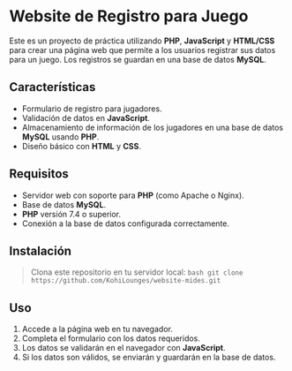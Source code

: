 # Website de Registro para Juego

Este es un proyecto de práctica utilizando **PHP**, **JavaScript** y **HTML/CSS** para crear una página web que permite a los usuarios registrar sus datos para un juego. Los registros se guardan en una base de datos **MySQL**.

## Características

- Formulario de registro para jugadores.
- Validación de datos en **JavaScript**.
- Almacenamiento de información de los jugadores en una base de datos **MySQL** usando **PHP**.
- Diseño básico con **HTML** y **CSS**.

## Requisitos

- Servidor web con soporte para **PHP** (como Apache o Nginx).
- Base de datos **MySQL**.
- **PHP** versión 7.4 o superior.
- Conexión a la base de datos configurada correctamente.

## Instalación

> Clona este repositorio en tu servidor local:
    ```bash
    git clone https://github.com/KohiLounges/website-mides.git
    ```

## Uso

1. Accede a la página web en tu navegador.
2. Completa el formulario con los datos requeridos.
3. Los datos se validarán en el navegador con **JavaScript**.
4. Si los datos son válidos, se enviarán y guardarán en la base de datos.


